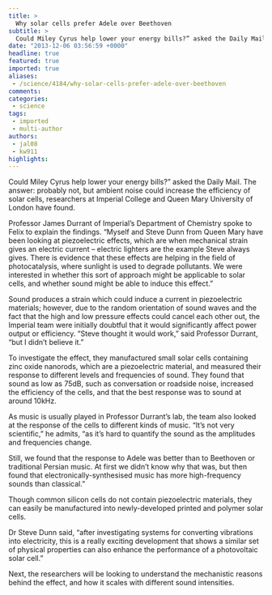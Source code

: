 ```yaml
---
title: >
  Why solar cells prefer Adele over Beethoven
subtitle: >
  Could Miley Cyrus help lower your energy bills?” asked the Daily Mail. The answer: probably not, but ambient noise could increase the efficiency of solar cells, researchers at Imperial College and Queen Mary University of London have found.
date: "2013-12-06 03:56:59 +0000"
headline: true
featured: true
imported: true
aliases:
 - /science/4184/why-solar-cells-prefer-adele-over-beethoven
comments:
categories:
 - science
tags:
 - imported
 - multi-author
authors:
 - jal08
 - kw911
highlights:
---
```


Could Miley Cyrus help lower your energy bills?” asked the Daily Mail. The answer: probably not, but ambient noise could increase the efficiency of solar cells, researchers at Imperial College and Queen Mary University of London have found.

Professor James Durrant of Imperial’s Department of Chemistry spoke to Felix to explain the findings. “Myself and Steve Dunn from Queen Mary have been looking at piezoelectric effects, which are when mechanical strain gives an electric current – electric lighters are the example Steve always gives. There is evidence that these effects are helping in the field of photocatalysis, where sunlight is used to degrade pollutants. We were interested in whether this sort of approach might be applicable to solar cells, and whether sound might be able to induce this effect.”

Sound produces a strain which could induce a current in piezoelectric materials; however, due to the random orientation of sound waves and the fact that the high and low pressure effects could cancel each other out, the Imperial team were initially doubtful that it would significantly affect power output or efficiency. “Steve thought it would work,” said Professor Durrant, “but I didn’t believe it.”

To investigate the effect, they manufactured small solar cells containing zinc oxide nanorods, which are a piezoelectric material, and measured their response to different levels and frequencies of sound. They found that sound as low as 75dB, such as conversation or roadside noise, increased the efficiency of the cells, and that the best response was to sound at around 10kHz.

As music is usually played in Professor Durrant’s lab, the team also looked at the response of the cells to different kinds of music.
 “It’s not very scientific,” he admits, “as it’s hard to quantify the sound as the amplitudes and frequencies change.

Still, we found that the response to Adele was better than to Beethoven or traditional Persian music.
 At first we didn’t know why that was, but then found that electronically-synthesised music has more high-frequency sounds than classical.”

Though common silicon cells do not contain piezoelectric materials, they can easily be manufactured into newly-developed printed and polymer solar cells.

Dr Steve Dunn said, “after investigating systems for converting vibrations into electricity, this is a really exciting development that shows a similar set of physical properties can also enhance the performance of a photovoltaic solar cell.”

Next, the researchers will be looking to understand the mechanistic reasons behind the effect, and how it scales with different sound intensities.
